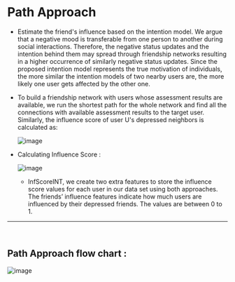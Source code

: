 # Path Approach


* Estimate the friend's influence based on the intention model. We argue that a negative mood is transferable from one person to another during social interactions.
  Therefore, the negative status updates and the intention behind them may spread through friendship networks resulting in a higher occurrence of similarly negative status updates. Since the proposed intention model represents the true motivation of individuals, the more similar the intention models of two nearby users are, the more likely one user gets affected by the other one.

* To build a friendship network with users whose assessment results are available, we run the shortest path for the whole network and find all the connections with available assessment results to the target user. Similarly, the influence score of user U's depressed neighbors is calculated as:

  ![image](https://github.com/jeelan-ds786/Detecting-User-Level-Depression-Using-Social-Network-Text-Analysis-/assets/97782415/b005e3b3-f7d8-4f29-9fb5-a5accc890f54)

* Calculating Influence Score :

  ![image](https://github.com/jeelan-ds786/Detecting-User-Level-Depression-Using-Social-Network-Text-Analysis-/assets/97782415/b3b6ebfc-dd01-4e1c-894d-b32ef2dd453d)

   * InfScoreINT, we create two extra features to store the influence score values for each user in our data set using both approaches. The friends’ influence features indicate how
much users are influenced by their depressed friends. The values are between 0 to 1.


<hr>
<br>


## Path Approach flow chart :






  ![image](https://github.com/jeelan-ds786/Detecting-User-Level-Depression-Using-Social-Network-Text-Analysis-/assets/97782415/78755c09-142e-42c0-bde9-3b3d162df28a)

